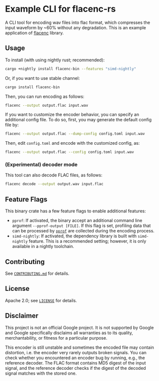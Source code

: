 # Example CLI for flacenc-rs

A CLI tool for encoding wav files into flac format, which compresses the input
waveform by ~60% without any degradation. This is an example application of
[flacenc](https://github.com/yotarok/flacenc-rs) library.

## Usage

To install (with using nightly rust; recommended):

```bash
cargo +nightly install flacenc-bin --features "simd-nightly"
```

Or, if you want to use stable channel:

```bash
cargo install flacenc-bin
```

Then, you can run encoding as follows:

```bash
flacenc --output output.flac input.wav
```

If you want to customize the encoder behavior, you can specify an additional
config file. To do so, first, you may generate the default config file by:

```bash
flacenc --output output.flac --dump-config config.toml input.wav
```

Then, edit `config.toml` and encode with the customized config, as:

```bash
flacenc --output output.flac --config config.toml input.wav
```

### (Experimental) decoder mode

This tool can also decode FLAC files, as follows:

```bash
flacenc decode --output output.wav input.flac
```

## Feature Flags

This binary crate has a few feature flags to enable additional features:

- `pprof`: If activated, the binary accept an additional command line argument
  `--pprof-output [FILE]`. If this flag is set, profiling data that can be
  processed by [`pprof`] are collected during the encoding process.
- `simd-nightly`: If activated, the dependency library is built with
  `simd-nightly` feature. This is a recommended setting; however, it is only
  available in a nightly toolchain.

## Contributing

See [`CONTRIBUTING.md`] for details.

## License

Apache 2.0; see [`LICENSE`] for details.

## Disclaimer

This project is not an official Google project. It is not supported by Google
and Google specifically disclaims all warranties as to its quality,
merchantability, or fitness for a particular purpose.

This encoder is still unstable and sometimes the encoded file may contain
distortion, i.e. the encoder very rarely outputs broken signals. You can check
whether you encountered an encoder bug by running, e.g., the reference decoder.
The FLAC format contains MD5 digest of the input signal, and the reference
decoder checks if the digest of the decoded signal matches with the stored one.

[`contributing.md`]: https://github.com/yotarok/flacenc-rs/blob/main/CONTRIBUTING.md
[`license`]: https://github.com/yotarok/flacenc-rs/blob/main/LICENSE
[`pprof`]: https://github.com/google/pprof
